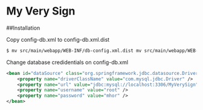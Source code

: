 My Very Sign
============

##Installation

Copy config-db.xml to config-db.xml.dist

```bash
$ mv src/main/webapp/WEB-INF/db-config.xml.dist mv src/main/webapp/WEB-INF/db-config.xml
```
Change database credidentials on config-db.xml

```xml
<bean id="dataSource" class="org.springframework.jdbc.datasource.DriverManagerDataSource">
    <property name="driverClassName" value="com.mysql.jdbc.Driver" />
    <property name="url" value="jdbc:mysql://localhost:3306/MyVerySign" />
    <property name="username" value="root" />
    <property name="password" value="mhor" />
</bean>
```
